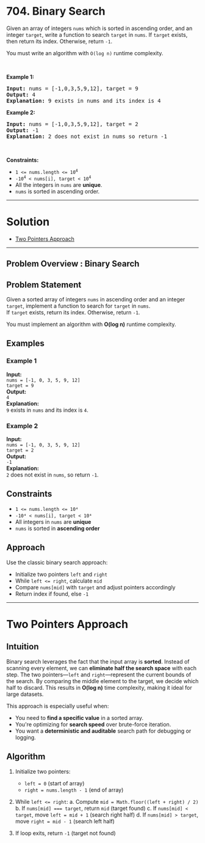 # 704. Binary Search

<p>Given an array of integers <code>nums</code> which is sorted in ascending order, and an integer <code>target</code>, write a function to search <code>target</code> in <code>nums</code>. If <code>target</code> exists, then return its index. Otherwise, return <code>-1</code>.</p>

<p>You must write an algorithm with <code>O(log n)</code> runtime complexity.</p>

<p>&nbsp;</p>
<p><strong class="example">Example 1:</strong></p>

<pre><strong>Input:</strong> nums = [-1,0,3,5,9,12], target = 9
<strong>Output:</strong> 4
<strong>Explanation:</strong> 9 exists in nums and its index is 4
</pre>

<p><strong class="example">Example 2:</strong></p>

<pre><strong>Input:</strong> nums = [-1,0,3,5,9,12], target = 2
<strong>Output:</strong> -1
<strong>Explanation:</strong> 2 does not exist in nums so return -1
</pre>

<p>&nbsp;</p>
<p><strong>Constraints:</strong></p>

<ul>
	<li><code>1 &lt;= nums.length &lt;= 10<sup>4</sup></code></li>
	<li><code>-10<sup>4</sup> &lt; nums[i], target &lt; 10<sup>4</sup></code></li>
	<li>All the integers in <code>nums</code> are <strong>unique</strong>.</li>
	<li><code>nums</code> is sorted in ascending order.</li>
</ul>

---

# Solution

- [Two Pointers Approach](#two-pointers-approach)

---

## Problem Overview : Binary Search

## Problem Statement
Given a sorted array of integers `nums` in ascending order and an integer `target`, implement a function to search for `target` in `nums`.  
If `target` exists, return its index. Otherwise, return `-1`.

You must implement an algorithm with **O(log n)** runtime complexity.

## Examples

### Example 1
**Input:**  
`nums = [-1, 0, 3, 5, 9, 12]`  
`target = 9`  
**Output:**  
`4`  
**Explanation:**  
`9` exists in `nums` and its index is `4`.

### Example 2
**Input:**  
`nums = [-1, 0, 3, 5, 9, 12]`  
`target = 2`  
**Output:**  
`-1`  
**Explanation:**  
`2` does not exist in `nums`, so return `-1`.

## Constraints
- `1 <= nums.length <= 10⁴`
- `-10⁴ < nums[i], target < 10⁴`
- All integers in `nums` are **unique**
- `nums` is sorted in **ascending order**

## Approach
Use the classic binary search approach:  
- Initialize two pointers `left` and `right`  
- While `left <= right`, calculate `mid`  
- Compare `nums[mid]` with `target` and adjust pointers accordingly  
- Return index if found, else `-1`

---

# Two Pointers Approach

## Intuition

Binary search leverages the fact that the input array is **sorted**. Instead of scanning every element, we can **eliminate half the search space** with each step. The two pointers—`left` and `right`—represent the current bounds of the search. By comparing the middle element to the target, we decide which half to discard. This results in **O(log n)** time complexity, making it ideal for large datasets.

This approach is especially useful when:
- You need to **find a specific value** in a sorted array.
- You're optimizing for **search speed** over brute-force iteration.
- You want a **deterministic and auditable** search path for debugging or logging.

## Algorithm

1. Initialize two pointers:
   - `left = 0` (start of array)
   - `right = nums.length - 1` (end of array)

2. While `left <= right`:
   a. Compute `mid = Math.floor((left + right) / 2)`
   b. If `nums[mid] === target`, return `mid` (target found)
   c. If `nums[mid] < target`, move `left = mid + 1` (search right half)
   d. If `nums[mid] > target`, move `right = mid - 1` (search left half)

3. If loop exits, return `-1` (target not found)
